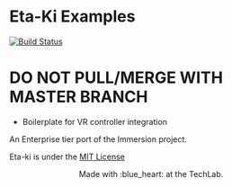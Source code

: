 # Eta-Ki Examples

[![Build Status](https://travis-ci.com/usydtechlab/etaki3d.svg?branch=master)](https://travis-ci.com/usydtechlab/etaki3d)

# DO NOT PULL/MERGE WITH MASTER BRANCH

- Boilerplate for VR controller integration

An Enterprise tier port of the Immersion project.

Eta-ki is under the [MIT License ](LICENSE)
<p align="center">
	Made with :blue_heart: at the TechLab.
</p>
